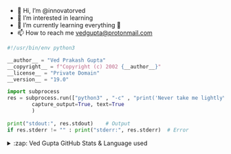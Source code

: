 - 👋 Hi, I’m @innovatorved
- 👀 I’m interested in learning
- 🌱 I’m currently learning everything 🤣
- 📫 How to reach me vedgupta@protonmail.com

```python
#!/usr/bin/env python3

__author__ = "Ved Prakash Gupta"
__copyright__ = f"Copyright (c) 2002 {__author__}"
__license__ = "Private Domain"
__version__ = "19.0"

import subprocess
res = subprocess.run(["python3" , "-c" , "print('Never take me lightly\nI am Coming')"],
		capture_output=True, text=True
		)
        
print("stdout:", res.stdout)	# Output
if res.stderr != "" : print("stderr:", res.stderr)	# Error

```
<details>
  <summary>:zap: Ved Gupta GitHub Stats & Language used</summary>
  <br>
  <img align="left" alt="innovatorved GitHub Stats" src="https://github-readme-stats.vercel.app/api?username=innovatorved&show_icons=true&theme=cobalt&hide_border=true" /><br>
  <img align="left" alt="innovatorved" src="https://github-readme-stats.vercel.app/api/top-langs/?username=innovatorved&layout=compact&theme=cobalt&hide_border=true" /><br>
</details>
